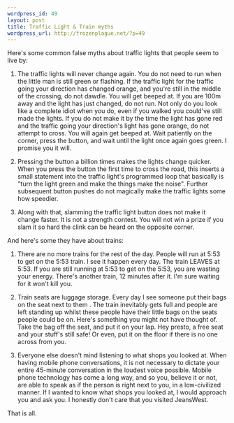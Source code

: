 ```yaml
--- 
wordpress_id: 49
layout: post
title: Traffic Light & Train myths
wordpress_url: http://frozenplague.net/?p=49
---
```

Here's some common false myths about traffic lights that people seem to live by:

1. The traffic lights will never change again. You do not need to run when the little man is still green or flashing. If the traffic light for the traffic going your direction has changed orange, and you're still in the middle of the crossing, do not dawdle. You will get beeped at. If you are 100m away and the light has just changed, do not run. Not only do you look like a complete idiot when you do, even if you walked you could've still made the lights. If you do not make it by the time the light has gone red and the traffic going your direction's light has gone orange, do not attempt to cross. You will again get beeped at. Wait patiently on the corner, press the button, and wait until the light once again goes green. I promise you it will.

2. Pressing the button a billion times makes the lights change quicker. When you press the button the first time to cross the road, this inserts a small statement into the traffic light's programmed loop that basically is "turn the light green and make the things make the noise". Further subsequent button pushes do not magically make the traffic lights some how speedier.

3. Along with that, slamming the traffic light button does not make it change faster. It is not a strength contest. You will not win a prize if you slam it so hard the clink can be heard on the opposite corner. 

And here's some they have about trains:

1. There are no more trains for the rest of the day. People will run at 5:53 to get on the 5:53 train. I see it happen every day. The train LEAVES at 5:53. If you are still running at 5:53 to get on the 5:53, you are wasting your energy. There's another train, 12 minutes after it. I'm sure waiting for it won't kill you.

2. Train seats are luggage storage. Every day I see someone put their bags on the seat next to them . The train inevitably gets full and people are left standing up whilst these people have their little bags on the seats people could be on. Here's something you might not have thought of. Take the bag off the seat, and put it on your lap. Hey presto, a free seat and your stuff's still safe! Or even, put it on the floor if there is no one across from you.

3. Everyone else doesn't mind listening to what shops you looked at. When having mobile phone conversations, it is not necessary to dictate your entire 45-minute conversation in the loudest voice possible. Mobile phone technology has come a long way, and so you, believe it or not, are able to speak as if the person is right next to you, in a low-civilized manner. If I wanted to know what shops you looked at, I would approach you and ask you. I honestly don't care that you visited JeansWest.

That is all.

